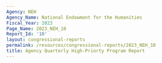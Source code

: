 ```yaml
---
Agency: NEH
Agency_Name: National Endowment for the Humanities
Fiscal_Year: 2023
Page_Name: 2023_NEH_10
Report_Id: '10'
layout: congressional-reports
permalink: /resources/congressional-reports/2023_NEH_10
title: Agency Quarterly High-Priorty Program Report
---
```

